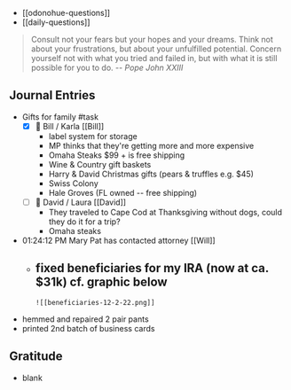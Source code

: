 - [[odonohue-questions]]
- [[daily-questions]]

> Consult not your fears but your hopes and your dreams. Think not about your frustrations, but about your unfulfilled potential. Concern yourself not with what you tried and failed in, but with what it is still possible for you to do.
> -- <cite>Pope John XXIII</cite>

## Journal Entries
- Gifts for family #task
	-  [x] 📅 Bill / Karla [[Bill]]
		- label system for storage 
		- MP thinks that they're getting more and more expensive
		- Omaha Steaks $99 + is free shipping
		- Wine & Country gift baskets
		- Harry &  David Christmas gifts (pears & truffles e.g. $45)
		- Swiss Colony
		- Hale Groves (FL owned -- free shipping)
	-  [ ] 🛫 David / Laura [[David]]
		- They traveled to Cape Cod at Thanksgiving without dogs, could they do it for a trip?
		- Omaha steaks
- 01:24:12 PM Mary Pat has contacted attorney [[Will]]
	- fixed beneficiaries for my IRA (now at ca. $31k) cf. graphic below
		- 
		  ![[beneficiaries-12-2-22.png]]
- hemmed and repaired 2 pair pants
- printed 2nd batch of business cards
## Gratitude
- blank


